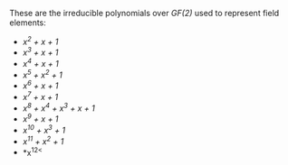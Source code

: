 These are the irreducible polynomials over *GF(2)* used to represent field elements:

* *x<sup>2</sup> + x + 1*
* *x<sup>3</sup> + x + 1*
* *x<sup>4</sup> + x + 1*
* *x<sup>5</sup> + x<sup>2</sup> + 1*
* *x<sup>6</sup> + x + 1*
* *x<sup>7</sup> + x + 1*
* *x<sup>8</sup> + x<sup>4</sup> + x<sup>3</sup> + x + 1*
* *x<sup>9</sup> + x + 1*
* *x<sup>10</sup> + x<sup>3</sup> + 1*
* *x<sup>11</sup> + x<sup>2</sup> + 1*
* *x<sup>12<